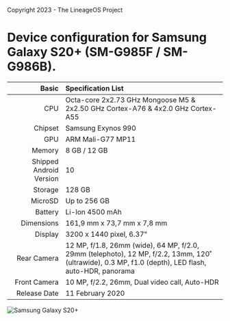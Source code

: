 Copyright 2023 - The LineageOS Project

Device configuration for Samsung Galaxy S20+ (SM-G985F / SM-G986B).
========================================

Basic   | Specification List
-------:|:-------------------------
CPU     | Octa-core 2x2.73 GHz Mongoose M5 & 2x2.50 GHz Cortex-A76 & 4x2.0 GHz Cortex-A55
Chipset | Samsung Exynos 990
GPU     | ARM Mali-G77 MP11
Memory  | 8 GB / 12 GB
Shipped Android Version | 10
Storage | 128 GB
MicroSD | Up to 256 GB
Battery | Li-Ion 4500 mAh
Dimensions | 161,9 mm x 73,7 mm x 7,8 mm
Display | 3200 x 1440 pixel, 6.37"
Rear Camera  | 12 MP, f/1.8, 26mm (wide), 64 MP, f/2.0, 29mm (telephoto), 12 MP, f/2.2, 13mm, 120˚ (ultrawide), 0.3 MP, f1.0 (depth), LED flash, auto-HDR, panorama
Front Camera | 10 MP, f/2.2, 26mm, Dual video call, Auto-HDR
Release Date | 11 February 2020

![Samsung Galaxy S20+](https://fdn2.gsmarena.com/vv/pics/samsung/samsung-galaxy-s20-plus-1.jpg "Samsung Galaxy S20+")
